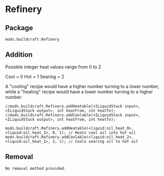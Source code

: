 # Refinery

## Package
`mods.buildcraft.Refinery`

## Addition

Possible integer heat values range from 0 to 2

Cool = 0
Hot = 1
Searing = 2

A "cooling" recipe would have a higher number turning to a lower number, while a "heating" recipe would have a lower number turning to a higher number.

```zenscript
//mods.buildcraft.Refinery.addHeatable(<ILiquidStack input>, <ILiquidStack output>, int heatFrom, int heatTo);
//mods.buildcraft.Refinery.addCoolable(<ILiquidStack input>, <ILiquidStack output>, int heatFrom, int heatTo);

mods.buildcraft.Refinery.addHeatable(<liquid:oil_heat_0>, <liquid:oil_heat_1>, 0, 1); // Heats cool oil into hot oil
mods.buildcraft.Refinery.addCoolable(<liquid:oil_heat_2>, <liquid:oil_heat_1>, 2, 1); // Cools searing oil to hot oil
```

## Removal

```
No removal method provided.
```
